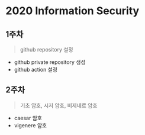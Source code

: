 # 2020 Information Security

## 1주차
> github repository 설정
* github private repository 생성 
* github action 설정

## 2주차
> 기초 암호, 시저 암호, 비제네르 암호
* caesar 암호
* vigenere 암호
